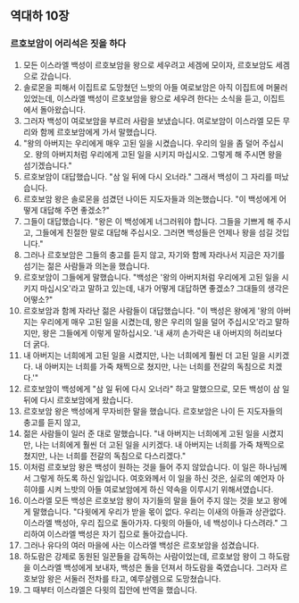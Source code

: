 ## 역대하 10장

### 르호보암이 어리석은 짓을 하다
1. 모든 이스라엘 백성이 르호보암을 왕으로 세우려고 세겜에 모이자, 르호보암도 세겜으로 갔습니다.
2. 솔로몬을 피해서 이집트로 도망쳤던 느밧의 아들 여로보암은 아직 이집트에 머물러 있었는데, 이스라엘 백성이 르호보암을 왕으로 세우려 한다는 소식을 듣고, 이집트에서 돌아왔습니다.
3. 그러자 백성이 여로보암을 부르러 사람을 보냈습니다. 여로보암이 이스라엘 모든 무리와 함께 르호보암에게 가서 말했습니다.
4. "왕의 아버지는 우리에게 매우 고된 일을 시켰습니다. 우리의 일을 좀 덜어 주십시오. 왕의 아버지처럼 우리에게 고된 일을 시키지 마십시오. 그렇게 해 주시면 왕을 섬기겠습니다."
5. 르호보암이 대답했습니다. "삼 일 뒤에 다시 오너라." 그래서 백성이 그 자리를 떠났습니다.
6. 르호보암 왕은 솔로몬을 섬겼던 나이든 지도자들과 의논했습니다. "이 백성에게 어떻게 대답해 주면 좋겠소?"
7. 그들이 대답했습니다. "왕은 이 백성에게 너그러워야 합니다. 그들을 기쁘게 해 주시고, 그들에게 친절한 말로 대답해 주십시오. 그러면 백성들은 언제나 왕을 섬길 것입니다."
8. 그러나 르호보암은 그들의 충고를 듣지 않고, 자기와 함께 자라나서 지금은 자기를 섬기는 젊은 사람들과 의논을 했습니다.
9. 르호보암이 그들에게 말했습니다. "백성은 '왕의 아버지처럼 우리에게 고된 일을 시키지 마십시오'라고 말하고 있는데, 내가 어떻게 대답하면 좋겠소? 그대들의 생각은 어떻소?"
10. 르호보암과 함께 자라난 젊은 사람들이 대답했습니다. "이 백성은 왕에게 '왕의 아버지는 우리에게 매우 고된 일을 시켰는데, 왕은 우리의 일을 덜어 주십시오'라고 말하지만, 왕은 그들에게 이렇게 말하십시오. '내 새끼 손가락은 내 아버지의 허리보다 더 굵다.
11. 내 아버지는 너희에게 고된 일을 시켰지만, 나는 너희에게 훨씬 더 고된 일을 시키겠다. 내 아버지는 너희를 가죽 채찍으로 쳤지만, 나는 너희를 전갈의 독침으로 치겠다.'"
12. 르호보암이 백성에게 "삼 일 뒤에 다시 오너라" 하고 말했으므로, 모든 백성이 삼 일 뒤에 다시 르호보암에게 왔습니다.
13. 르호보암 왕은 백성에게 무자비한 말을 했습니다. 르호보암은 나이 든 지도자들의 충고를 듣지 않고,
14. 젊은 사람들이 일러 준 대로 말했습니다. "내 아버지는 너희에게 고된 일을 시켰지만, 나는 너희에게 훨씬 더 고된 일을 시키겠다. 내 아버지는 너희를 가죽 채찍으로 쳤지만, 나는 너희를 전갈의 독침으로 다스리겠다."
15. 이처럼 르호보암 왕은 백성이 원하는 것을 들어 주지 않았습니다. 이 일은 하나님께서 그렇게 하도록 하신 일입니다. 여호와께서 이 일을 하신 것은, 실로의 예언자 아히야를 시켜 느밧의 아들 여로보암에게 하신 약속을 이루시기 위해서였습니다.
16. 이스라엘 모든 백성은 르호보암 왕이 자기들의 말을 들어 주지 않는 것을 보고 왕에게 말했습니다. "다윗에게 우리가 받을 몫이 없다. 우리는 이새의 아들과 상관없다. 이스라엘 백성아, 우리 집으로 돌아가자. 다윗의 아들아, 네 백성이나 다스려라." 그리하여 이스라엘 백성은 자기 집으로 돌아갔습니다.
17. 그러나 유다의 여러 마을에 사는 이스라엘 백성은 르호보암을 섬겼습니다.
18. 하도람은 강제로 동원된 일꾼들을 감독하는 사람이었는데, 르호보암 왕이 그 하도람을 이스라엘 백성에게 보내자, 백성은 돌을 던져서 하도람을 죽였습니다. 그러자 르호보암 왕은 서둘러 전차를 타고, 예루살렘으로 도망쳤습니다.
19. 그 때부터 이스라엘은 다윗의 집안에 반역을 했습니다.